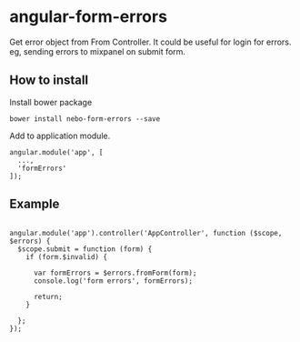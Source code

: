 # angular-form-errors

Get error object from From Controller. It could be useful for login for errors. eg, sending errors to mixpanel on submit form.

## How to install

Install bower package

```
bower install nebo-form-errors --save
```

Add to application module. 

```
angular.module('app', [
  ...,
  'formErrors'
]);
```

## Example

```

angular.module('app').controller('AppController', function ($scope, $errors) {
  $scope.submit = function (form) {
    if (form.$invalid) {
      
      var formErrors = $errors.fromForm(form);
      console.log('form errors', formErrors);
      
      return;
    }
    
  };
});

```
